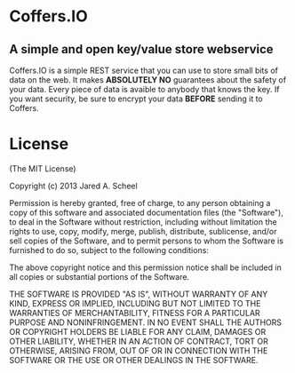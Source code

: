 # Coffers.IO
## A simple and open key/value store webservice

Coffers.IO is a simple REST service that you can use to store small bits of data on the web. It makes **ABSOLUTELY NO** guarantees about the safety
of your data. Every piece of data is avaible to anybody that knows the key. If you want security, be sure
to encrypt your data **BEFORE** sending it to Coffers.

# License

(The MIT License)

Copyright (c) 2013 Jared A. Scheel

Permission is hereby granted, free of charge, to any person obtaining a copy of this software and associated documentation files (the "Software"), to deal in the Software without restriction, including without limitation the rights to use, copy, modify, merge, publish, distribute, sublicense, and/or sell copies of the Software, and to permit persons to whom the Software is furnished to do so, subject to the following conditions:

The above copyright notice and this permission notice shall be included in all copies or substantial portions of the Software.

THE SOFTWARE IS PROVIDED "AS IS", WITHOUT WARRANTY OF ANY KIND, EXPRESS OR IMPLIED, INCLUDING BUT NOT LIMITED TO THE WARRANTIES OF MERCHANTABILITY, FITNESS FOR A PARTICULAR PURPOSE AND NONINFRINGEMENT. IN NO EVENT SHALL THE AUTHORS OR COPYRIGHT HOLDERS BE LIABLE FOR ANY CLAIM, DAMAGES OR OTHER LIABILITY, WHETHER IN AN ACTION OF CONTRACT, TORT OR OTHERWISE, ARISING FROM, OUT OF OR IN CONNECTION WITH THE SOFTWARE OR THE USE OR OTHER DEALINGS IN THE SOFTWARE.